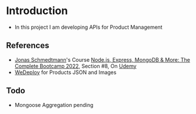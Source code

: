 # Introduction

- In this project I am developing APIs for Product Management

## References

- [Jonas Schmedtmann](https://www.udemy.com/user/jonasschmedtmann/)'s Course [Node.js, Express, MongoDB & More: The Complete Bootcamp 2022](https://www.udemy.com/course/nodejs-express-mongodb-bootcamp/), Section #8, On [Udemy](https://www.udemy.com/)
- [WeDeploy](https://github.com/wedeploy-examples/supermarket-web-example) for Products JSON and Images

## Todo

- Mongoose Aggregation pending